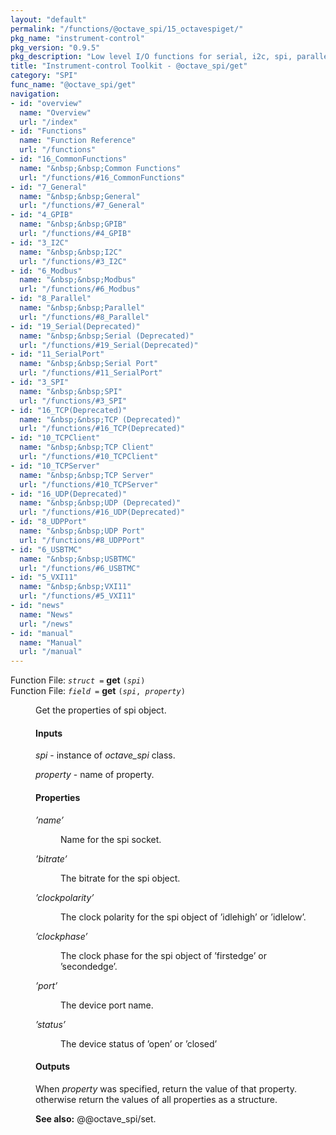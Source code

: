 ```yaml
---
layout: "default"
permalink: "/functions/@octave_spi/15_octavespiget/"
pkg_name: "instrument-control"
pkg_version: "0.9.5"
pkg_description: "Low level I/O functions for serial, i2c, spi, parallel, tcp, gpib, modbus, vxi11, udp and usbtmc interfaces."
title: "Instrument-control Toolkit - @octave_spi/get"
category: "SPI"
func_name: "@octave_spi/get"
navigation:
- id: "overview"
  name: "Overview"
  url: "/index"
- id: "Functions"
  name: "Function Reference"
  url: "/functions"
- id: "16_CommonFunctions"
  name: "&nbsp;&nbsp;Common Functions"
  url: "/functions/#16_CommonFunctions"
- id: "7_General"
  name: "&nbsp;&nbsp;General"
  url: "/functions/#7_General"
- id: "4_GPIB"
  name: "&nbsp;&nbsp;GPIB"
  url: "/functions/#4_GPIB"
- id: "3_I2C"
  name: "&nbsp;&nbsp;I2C"
  url: "/functions/#3_I2C"
- id: "6_Modbus"
  name: "&nbsp;&nbsp;Modbus"
  url: "/functions/#6_Modbus"
- id: "8_Parallel"
  name: "&nbsp;&nbsp;Parallel"
  url: "/functions/#8_Parallel"
- id: "19_Serial(Deprecated)"
  name: "&nbsp;&nbsp;Serial (Deprecated)"
  url: "/functions/#19_Serial(Deprecated)"
- id: "11_SerialPort"
  name: "&nbsp;&nbsp;Serial Port"
  url: "/functions/#11_SerialPort"
- id: "3_SPI"
  name: "&nbsp;&nbsp;SPI"
  url: "/functions/#3_SPI"
- id: "16_TCP(Deprecated)"
  name: "&nbsp;&nbsp;TCP (Deprecated)"
  url: "/functions/#16_TCP(Deprecated)"
- id: "10_TCPClient"
  name: "&nbsp;&nbsp;TCP Client"
  url: "/functions/#10_TCPClient"
- id: "10_TCPServer"
  name: "&nbsp;&nbsp;TCP Server"
  url: "/functions/#10_TCPServer"
- id: "16_UDP(Deprecated)"
  name: "&nbsp;&nbsp;UDP (Deprecated)"
  url: "/functions/#16_UDP(Deprecated)"
- id: "8_UDPPort"
  name: "&nbsp;&nbsp;UDP Port"
  url: "/functions/#8_UDPPort"
- id: "6_USBTMC"
  name: "&nbsp;&nbsp;USBTMC"
  url: "/functions/#6_USBTMC"
- id: "5_VXI11"
  name: "&nbsp;&nbsp;VXI11"
  url: "/functions/#5_VXI11"
- id: "news"
  name: "News"
  url: "/news"
- id: "manual"
  name: "Manual"
  url: "/manual"
---
```

<dl class="first-deftypefn">
<dt class="deftypefn" id="index-get"><span class="category-def">Function File: </span><span><code class="def-type"><var class="var">struct</var> =</code> <strong class="def-name">get</strong> <code class="def-code-arguments">(<var class="var">spi</var>)</code><a class="copiable-link" href="#index-get"></a></span></dt>
<dt class="deftypefnx def-cmd-deftypefn" id="index-get-1"><span class="category-def">Function File: </span><span><code class="def-type"><var class="var">field</var> =</code> <strong class="def-name">get</strong> <code class="def-code-arguments">(<var class="var">spi</var>, <var class="var">property</var>)</code><a class="copiable-link" href="#index-get-1"></a></span></dt>
<dd><p>Get the properties of spi object.
</p>
<h4 class="subsubheading" id="Inputs"><span>Inputs<a class="copiable-link" href="#Inputs"></a></span></h4>
<p><var class="var">spi</var> - instance of <var class="var">octave_spi</var> class.<br>
</p>
<p><var class="var">property</var> - name of property.<br>
</p>
<h4 class="subsubheading" id="Properties"><span>Properties<a class="copiable-link" href="#Properties"></a></span></h4>
<dl class="table">
<dt><var class="var">&rsquo;name&rsquo;</var></dt>
<dd><p>Name for the spi socket.
</p>
</dd>
<dt><var class="var">&rsquo;bitrate&rsquo;</var></dt>
<dd><p>The bitrate for the spi object.
</p>
</dd>
<dt><var class="var">&rsquo;clockpolarity&rsquo;</var></dt>
<dd><p>The clock polarity for the spi object of &rsquo;idlehigh&rsquo; or &rsquo;idlelow&rsquo;.
</p>
</dd>
<dt><var class="var">&rsquo;clockphase&rsquo;</var></dt>
<dd><p>The clock phase for the spi object of &rsquo;firstedge&rsquo; or &rsquo;secondedge&rsquo;.
</p>
</dd>
<dt><var class="var">&rsquo;port&rsquo;</var></dt>
<dd><p>The device port name.
</p>
</dd>
<dt><var class="var">&rsquo;status&rsquo;</var></dt>
<dd><p>The device status of &rsquo;open&rsquo; or &rsquo;closed&rsquo;
 </p></dd>
</dl>

<h4 class="subsubheading" id="Outputs"><span>Outputs<a class="copiable-link" href="#Outputs"></a></span></h4>
<p>When <var class="var">property</var> was specified, return the value of that property.<br>
 otherwise return the values of all properties as a structure.<br>
</p>

<p><strong class="strong">See also:</strong> @@octave_spi/set.
 </p></dd></dl>